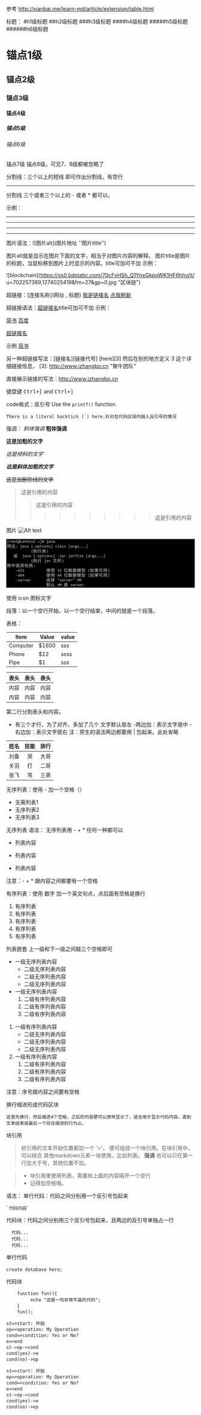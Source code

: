 参考
http://xianbai.me/learn-md/article/extension/table.html


标题：
#h1级标题
##h2级标题
###h3级标题
####h4级标题
#####h5级标题
######h6级标题

<h1 id="user-content-锚点">锚点1级</h1>
<h2 id="user-content-锚点">锚点2级</h2>
<h3 id="user-content-锚点">锚点3级</h3>
<h4 id="user-content-锚点">锚点4级</h4>
<h5 id="user-content-锚点">锚点5级</h5>
<h6 id="user-content-锚点">锚点6级</h6>
<h7 id="user-content-锚点">锚点7级</h7>
<h8 id="user-content-锚点">锚点8级，可见7、8级都被忽略了</h8>



分割线：三个以上的短线 即可作出分割线，有空行

----

分割线
三个或者三个以上的 - 或者 * 都可以。

示例：

---
----
***
*****


图片语法：![图片alt](图片地址 ''图片title'')

图片alt就是显示在图片下面的文字，相当于对图片内容的解释。
图片title是图片的标题，当鼠标移到图片上时显示的内容。title可加可不加
示例：

![blockchain](https://ss0.bdstatic.com/70cFvHSh_Q1YnxGkpoWK1HF6hhy/it/
u=702257389,1274025419&fm=27&gp=0.jpg "区块链")



超链接：[连接名称](网址 , 标题)
[我是链接名](http://www.baidu.com "我是标题")
[<i class="icon-refresh"></i> 点我刷新](/sonfilename/)

超链接语法：[超链接名](超链接地址 "超链接title")title可加可不加
示例：

[简书](http://jianshu.com)
[百度](http://baidu.com)

<a href="超链接地址" target="_blank">超链接名</a>

示例
<a href="https://www.jianshu.com/u/1f5ac0cf6a8b" target="_blank">简书</a>


另一种超链接写法：[链接名][链接代号]
[here][3]
然后在别的地方定义 3 这个详细链接信息，
[3]: http://www.izhangbo.cn "聚牛团队"

直接展示链接的写法：<http://www.izhangbo.cn>

键盘键
<kbd>Ctrl+[</kbd> and <kbd>Ctrl+]</kbd>

code格式：反引号
Use the `printf()` function.

``There is a literal backtick (`) here.针对在代码区段内插入反引号的情况`` 

强调：
*斜体强调*
**粗体强调**

**这是加粗的文字**

*这是倾斜的文字*`

***这是斜体加粗的文字***

~~这是加删除线的文字~~


>这是引用的内容
>>这是引用的内容
>>>>>>>>>>这是引用的内容

图片
![Alt text](http://www.izhangbo.cn/wp-content/themes/minty/img/logo.png "Optional title")

![这里是说明，后面是图片位置，可以使相对位置或者网址](./media/image-20180824112136964.png)

使用 icon 图标文字
<i class="icon-cog"></i>

段落：以一个空行开始，以一个空行结束，中间的就是一个段落。

表格：

Item     | Value  |value
-------- | ---    |------
Computer | $1600  |sss
Phone    | $12    |ssss
Pipe     | $1     |sss

表头|表头|表头
---|:--:|---:
内容|内容|内容
内容|内容|内容

第二行分割表头和内容。
- 有三个才行，为了对齐，多加了几个
文字默认居左
-两边加：表示文字居中
-右边加：表示文字居右
注：原生的语法两边都要用 | 包起来。此处省略

姓名|技能|排行
---|:--:|--:
刘备|哭|大哥
关羽|打|二哥
张飞|骂|三弟



无序列表：使用 - 加一个空格（）

- 无需列表1
- 无序列表2
- 无序列表3

无序列表
语法：
无序列表用 - + * 任何一种都可以

- 列表内容
+ 列表内容
* 列表内容

注意：- + * 跟内容之间都要有一个空格

有序列表：使用 数字 加一个英文句点，点后面有空格是换行

1. 有序列表
2. 有序列表
3. 有序列表
4. 有序列表
5. 有序列表



列表嵌套
上一级和下一级之间敲三个空格即可

- 一级无序列表内容
   - 二级无序列表内容
   - 二级无序列表内容
   - 二级无序列表内容
- 一级无序列表内容
   1. 二级有序列表内容
   2. 二级有序列表内容
   3. 二级有序列表内容
1. 一级有序列表内容
   - 二级无序列表内容
   - 二级无序列表内容
   - 二级无序列表内容
2. 一级有序列表内容
   1. 二级有序列表内容
   2. 二级有序列表内容
   3. 二级有序列表内容



注意：序号跟内容之间要有空格

换行缩进形成代码区块

    这里先换行，然后缩进4个空格，之后的内容便可以原样显示了，适合用于显示代码内容。直到文本结束或最后一个存在缩进的行为止。
    

块引用
>给引用的文本开始位置都加一个 '>'，
>便可组成一个块引用。在块引用中，可以结合
>其他markdown元素一块使用，比如列表。
>**强调**
也可以只在第一行加大于号，其他位置不加。

>- 块引用里使用列表，需要和上面的内容隔开一个空行
>- 记得加空格哦。


语法：
单行代码：代码之间分别用一个反引号包起来

	`代码内容`
代码块：代码之间分别用三个反引号包起来，且两边的反引号单独占一行

```
  代码...
  代码...
  代码...
```

单行代码

`create database hero;`

代码块

```
    function fun(){
         echo "这是一句非常牛逼的代码";
    }
    fun();
```

```flow
st=>start: 开始
op=>operation: My Operation
cond=>condition: Yes or No?
e=>end
st->op->cond
cond(yes)->e
cond(no)->op
```



```flow
st=>start: 开始
op=>operation: My Operation
cond=>condition: Yes or No?
e=>end
st->op->cond
cond(yes)->e
cond(no)->op
```






